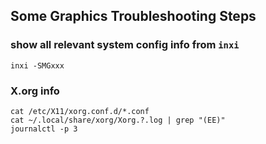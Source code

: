 ## Some Graphics Troubleshooting Steps

### show all relevant system config info from `inxi`
```
inxi -SMGxxx
```

### X.org info
```
cat /etc/X11/xorg.conf.d/*.conf
cat ~/.local/share/xorg/Xorg.?.log | grep "(EE)"
journalctl -p 3
```
